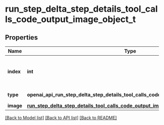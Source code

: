 # run_step_delta_step_details_tool_calls_code_output_image_object_t

## Properties
Name | Type | Description | Notes
------------ | ------------- | ------------- | -------------
**index** | **int** | The index of the output in the outputs array. | 
**type** | **openai_api_run_step_delta_step_details_tool_calls_code_output_image_object_TYPE_e** | Always &#x60;image&#x60;. | 
**image** | [**run_step_delta_step_details_tool_calls_code_output_image_object_image_t**](run_step_delta_step_details_tool_calls_code_output_image_object_image.md) \* |  | [optional] 

[[Back to Model list]](../README.md#documentation-for-models) [[Back to API list]](../README.md#documentation-for-api-endpoints) [[Back to README]](../README.md)


